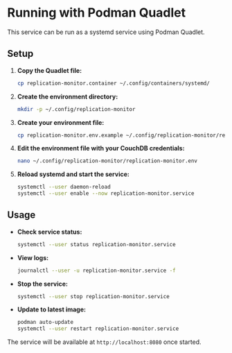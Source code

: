 # Running with Podman Quadlet

This service can be run as a systemd service using Podman Quadlet.

## Setup

1. **Copy the Quadlet file:**
   ```bash
   cp replication-monitor.container ~/.config/containers/systemd/
   ```

2. **Create the environment directory:**
   ```bash
   mkdir -p ~/.config/replication-monitor
   ```

3. **Create your environment file:**
   ```bash
   cp replication-monitor.env.example ~/.config/replication-monitor/replication-monitor.env
   ```

4. **Edit the environment file with your CouchDB credentials:**
   ```bash
   nano ~/.config/replication-monitor/replication-monitor.env
   ```

5. **Reload systemd and start the service:**
   ```bash
   systemctl --user daemon-reload
   systemctl --user enable --now replication-monitor.service
   ```

## Usage

- **Check service status:**
  ```bash
  systemctl --user status replication-monitor.service
  ```

- **View logs:**
  ```bash
  journalctl --user -u replication-monitor.service -f
  ```

- **Stop the service:**
  ```bash
  systemctl --user stop replication-monitor.service
  ```

- **Update to latest image:**
  ```bash
  podman auto-update
  systemctl --user restart replication-monitor.service
  ```

The service will be available at `http://localhost:8080` once started.